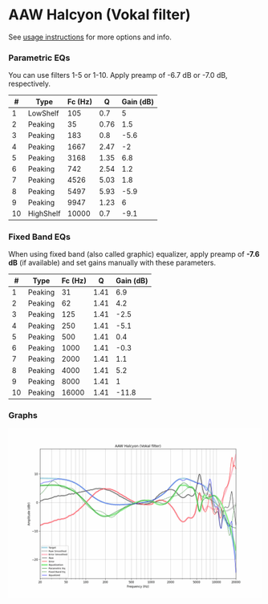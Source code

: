 # AAW Halcyon (Vokal filter)
See [usage instructions](https://github.com/jaakkopasanen/AutoEq#usage) for more options and info.

### Parametric EQs
You can use filters 1-5 or 1-10. Apply preamp of -6.7 dB or -7.0 dB, respectively.

|   # | Type      |   Fc (Hz) |    Q |   Gain (dB) |
|-----|-----------|-----------|------|-------------|
|   1 | LowShelf  |       105 | 0.7  |         5   |
|   2 | Peaking   |        35 | 0.76 |         1.5 |
|   3 | Peaking   |       183 | 0.8  |        -5.6 |
|   4 | Peaking   |      1667 | 2.47 |        -2   |
|   5 | Peaking   |      3168 | 1.35 |         6.8 |
|   6 | Peaking   |       742 | 2.54 |         1.2 |
|   7 | Peaking   |      4526 | 5.03 |         1.8 |
|   8 | Peaking   |      5497 | 5.93 |        -5.9 |
|   9 | Peaking   |      9947 | 1.23 |         6   |
|  10 | HighShelf |     10000 | 0.7  |        -9.1 |

### Fixed Band EQs
When using fixed band (also called graphic) equalizer, apply preamp of **-7.6 dB** (if available) and set gains manually with these parameters.

|   # | Type    |   Fc (Hz) |    Q |   Gain (dB) |
|-----|---------|-----------|------|-------------|
|   1 | Peaking |        31 | 1.41 |         6.9 |
|   2 | Peaking |        62 | 1.41 |         4.2 |
|   3 | Peaking |       125 | 1.41 |        -2.5 |
|   4 | Peaking |       250 | 1.41 |        -5.1 |
|   5 | Peaking |       500 | 1.41 |         0.4 |
|   6 | Peaking |      1000 | 1.41 |        -0.3 |
|   7 | Peaking |      2000 | 1.41 |         1.1 |
|   8 | Peaking |      4000 | 1.41 |         5.2 |
|   9 | Peaking |      8000 | 1.41 |         1   |
|  10 | Peaking |     16000 | 1.41 |       -11.8 |

### Graphs
![](./AAW%20Halcyon%20(Vokal%20filter).png)
